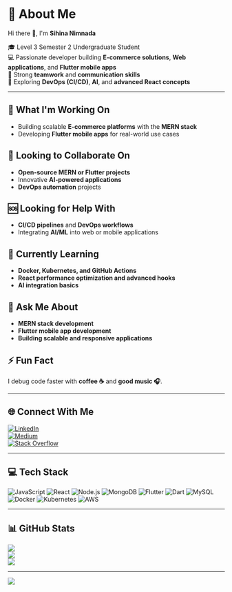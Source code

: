 # 💫 About Me  
Hi there 👋, I'm **Sihina Nimnada**  

🎓 Level 3 Semester 2 Undergraduate Student  
💻 Passionate developer building **E-commerce solutions**, **Web applications**, and **Flutter mobile apps**  
🤝 Strong **teamwork** and **communication skills**  
🌱 Exploring **DevOps (CI/CD)**, **AI**, and **advanced React concepts**  

---

## 🔭 What I'm Working On  
- Building scalable **E-commerce platforms** with the **MERN stack**  
- Developing **Flutter mobile apps** for real-world use cases  

## 🤝 Looking to Collaborate On  
- **Open-source MERN or Flutter projects**  
- Innovative **AI-powered applications**  
- **DevOps automation** projects  

## 🆘 Looking for Help With  
- **CI/CD pipelines** and **DevOps workflows**  
- Integrating **AI/ML** into web or mobile applications  

## 🌱 Currently Learning  
- **Docker, Kubernetes, and GitHub Actions**  
- **React performance optimization and advanced hooks**  
- **AI integration basics**  

## 💬 Ask Me About  
- **MERN stack development**  
- **Flutter mobile app development**  
- **Building scalable and responsive applications**  

## ⚡ Fun Fact  
I debug code faster with **coffee ☕** and **good music 🎧**.  

---

## 🌐 Connect With Me  
[![LinkedIn](https://img.shields.io/badge/LinkedIn-%230077B5.svg?logo=linkedin&logoColor=white)](https://linkedin.com/in/sihina-nimnada-974b91256)  
[![Medium](https://img.shields.io/badge/Medium-12100E?logo=medium&logoColor=white)](https://medium.com/@@nimnadasihina)  
[![Stack Overflow](https://img.shields.io/badge/Stackoverflow-FE7A16?logo=stack-overflow&logoColor=white)](https://stackoverflow.com/users/31098345)  

---

## 💻 Tech Stack  
![JavaScript](https://img.shields.io/badge/JavaScript-F7DF1E?logo=javascript&logoColor=black&style=for-the-badge)
![React](https://img.shields.io/badge/React-61DAFB?logo=react&logoColor=black&style=for-the-badge)
![Node.js](https://img.shields.io/badge/Node.js-6DA55F?logo=node.js&logoColor=white&style=for-the-badge)
![MongoDB](https://img.shields.io/badge/MongoDB-4ea94b?logo=mongodb&logoColor=white&style=for-the-badge)
![Flutter](https://img.shields.io/badge/Flutter-02569B?logo=flutter&logoColor=white&style=for-the-badge)
![Dart](https://img.shields.io/badge/Dart-0175C2?logo=dart&logoColor=white&style=for-the-badge)
![MySQL](https://img.shields.io/badge/MySQL-4479A1?logo=mysql&logoColor=white&style=for-the-badge)
![Docker](https://img.shields.io/badge/Docker-2496ED?logo=docker&logoColor=white&style=for-the-badge)
![Kubernetes](https://img.shields.io/badge/Kubernetes-326CE5?logo=kubernetes&logoColor=white&style=for-the-badge)
![AWS](https://img.shields.io/badge/AWS-FF9900?logo=amazon-aws&logoColor=white&style=for-the-badge)

---

## 📊 GitHub Stats  
![](https://github-readme-stats.vercel.app/api?username=sihina3436&theme=dark&hide_border=false&include_all_commits=true&count_private=true)  
![](https://github-readme-streak-stats.herokuapp.com/?user=sihina3436&theme=dark&hide_border=false)  
![](https://github-readme-stats.vercel.app/api/top-langs/?username=sihina3436&theme=dark&hide_border=false&layout=compact)  

---

[![](https://visitcount.itsvg.in/api?id=sihina3436&icon=0&color=0)](https://visitcount.itsvg.in)
